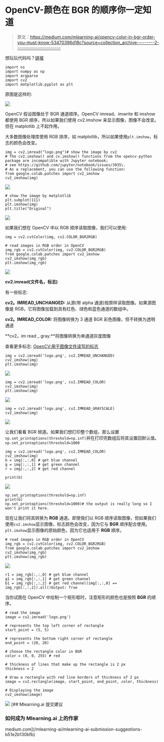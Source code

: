 # OpenCV-颜色在 BGR 的顺序你一定知道

> 原文：<https://medium.com/mlearning-ai/opencv-color-in-bgr-order-you-must-know-53470396d18c?source=collection_archive---------2----------------------->

想玩玩代码吗？[链接](https://github.com/SueGK/Courses/blob/main/pyimagesearch-opencv-17-day-course/OpenCV-Mynotes/opencv_BGR_color.ipynb)

```
import os
import numpy as np
import argparse
import cv2
import matplotlib.pyplot as plt
```

原图是这样的:

![](img/a3bb87cba52654d454267eacc020ab0d.png)

OpenCV 假设图像处于 BGR 通道顺序。OpenCV imread、imwrite 和 imshow 都使用 BGR 顺序，所以如果我们使用 cv2.imshow 来显示图像，图像不会改变。但在 matplotlib 上不起作用。

大多数图像处理库使用 RGB 排序，如 matplotlib，所以如果使用`plt.imshow`，标志的颜色会改变。

```
img = cv2.imread("logo.png")# show the image by cv2
# The cv2.imshow() and cv.imshow() functions from the opencv-python package are incompatible with Jupyter notebook; 
# see https://github.com/jupyter/notebook/issues/3935\. 
# As a replacement, you can use the following function:
from google.colab.patches import cv2_imshow
cv2_imshow(img)
```

![](img/a3f0993b7cdd260c41e69aa99355c922.png)

```
# show the image by matplotlib
plt.subplot(111)
plt.imshow(img)
plt.title("Original")
```

![](img/e6c853e3692c95de7727ee4ca22ecb93.png)

如果我们想在 OpenCV 中以 RGB 顺序读取图像，我们可以使用:

`img = cv2.cvtColor(img, cv2.COLOR_BGR2RGB)`

```
# read images in RGB order in OpenCV
img_rgb = cv2.cvtColor(img, cv2.COLOR_BGR2RGB)
from google.colab.patches import cv2_imshow
cv2_imshow(img_rgb)
plt.imshow(img_rgb)
```

![](img/6d3109e00fae88e0075f8f16fa51a653.png)

**cv2.imread(文件名，标志)**

有一些标志:

**cv2。IMREAD_UNCHANGED:** 从源(带 alpha 通道)按原样读取图像。如果源图像是 RGB，它将图像加载到具有红色、绿色和蓝色通道的数组中。

**cv2。IMREAD_COLOR:** 将图像转换为 3 通道 BGR 彩色图像，但不转换为透明通道

**cv2。im read _ gray:**将图像转换为单通道灰度图像

查看更多标志: [OpenCV:用于图像文件读写的标志](https://docs.opencv.org/3.4/d8/d6a/group__imgcodecs__flags.html#ga61d9b0126a3e57d9277ac48327799c80)

```
img = cv2.imread('logo.png', cv2.IMREAD_UNCHANGED)
cv2_imshow(img)
plt.imshow(img)
```

![](img/353a67aad66e95fddf5d300d3a6f6ed5.png)

```
img = cv2.imread('logo.png', cv2.IMREAD_COLOR)
cv2_imshow(img)
plt.imshow(img)
```

![](img/8d74101b1e10999bc94d3e7ac0a3151f.png)

```
​img = cv2.imread('logo.png', cv2.IMREAD_GRAYSCALE)
cv2_imshow(img)
```

![](img/23a9711ec7dd6bb15aa4e490054c933e.png)

让我们看看 BGR 频道。如果我们想打印整个数组，那么设置`np.set_printoptions(threshold=np.inf)`并在打印完数组后将其设置回默认值。`np.set_printoptions(threshold=1000`

```
img = cv2.imread('logo.png', cv2.IMREAD_COLOR)
cv2_imshow(img)
b = img[:,:,0] # get blue channel
g = img[:,:,1] # get green channel
r = img[:,:,2] # get red channel

print(b)
```

![](img/f4959977378c9a0e9c8740f7a64f6525.png)

```
np.set_printoptions(threshold=np.inf)
print(b)
np.set_printoptions(threshold=1000)# the output is really long so I won't print it here.
```

现在让我们将其转换为 **RGB** 通道。即使我们以 RGB 顺序读取图像，但如果我们使用`cv2.imshow`显示图像，标志颜色会改变，因为它与 **BGR** 顺序配合使用。`plt.imshow`显示图像的原始颜色，因为它也适用于 **RGB** 顺序。

```
# read images in RGB order in OpenCV
img_rgb = cv2.cvtColor(img, cv2.COLOR_BGR2RGB)
from google.colab.patches import cv2_imshow
cv2_imshow(img_rgb)
plt.imshow(img_rgb)
```

![](img/3cd4c0dfaa78d868b6fe6af948526fa5.png)

```
r1 = img_rgb[:,:,0] # get blue channel
g1 = img_rgb[:,:,1] # get green channel
b1 = img_rgb[:,:,2] # get red channel(img[:,:,0] == img_rgb[:,:,2]).all()Output: True
```

当你试图在 OpenCV 中绘制一个矩形框时，注意矩形的颜色也是按照 **BGR** 的顺序。

```
# read the image
image = cv2.imread('logo.png')

# represents the top left corner of rectangle
start_point = (5, 5)

# represents the bottom right corner of rectangle
end_point = (20, 20)

# choose the rectangle color in BGR
color = (0, 0, 255) # red

# thickness of lines that make up the rectangle is 2 px
thickness = 2

# draw a rectangle with red line borders of thickness of 2 px
image = cv2.rectangle(image, start_point, end_point, color, thickness)

# Displaying the image 
cv2_imshow(image)
```

![](img/f99818ac234d9f37424708f9f04bc1ac.png)[](/mlearning-ai/mlearning-ai-submission-suggestions-b51e2b130bfb) [## Mlearning.ai 提交建议

### 如何成为 Mlearning.ai 上的作家

medium.com](/mlearning-ai/mlearning-ai-submission-suggestions-b51e2b130bfb)